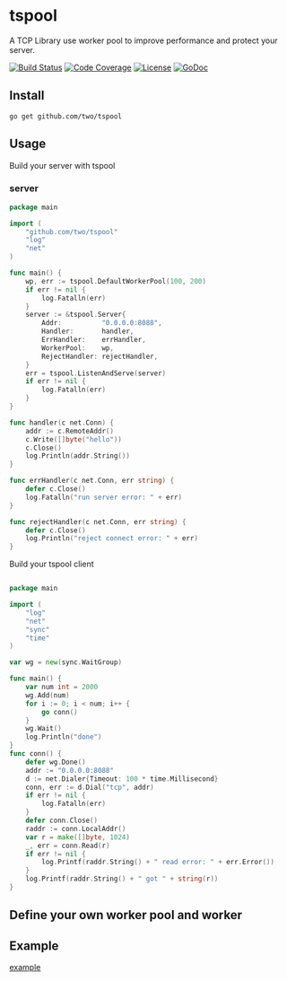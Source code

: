 # tspool
A TCP Library use worker pool to improve performance and protect your server.

[![Build Status](https://travis-ci.org/two/tspool.svg?branch=master)](https://travis-ci.org/two/tspool)
[![Code Coverage](https://codecov.io/gh/two/tspool/branch/master/graph/badge.svg)](https://codecov.io/gh/two/tspool)
[![License](https://img.shields.io/github/license/mashape/apistatus.svg)](https://opensource.org/licenses/MIT)
[![GoDoc](https://godoc.org/github.com/two/tspool?status.svg)](https://godoc.org/github.com/two/tspool)


## Install

```
go get github.com/two/tspool
```

## Usage

Build your server with tspool
### server
```go
package main

import (
	"github.com/two/tspool"
	"log"
	"net"
)

func main() {
	wp, err := tspool.DefaultWorkerPool(100, 200)
	if err != nil {
		log.Fatalln(err)
	}
	server := &tspool.Server{
		Addr:          "0.0.0.0:8088",
		Handler:       handler,
		ErrHandler:    errHandler,
		WorkerPool:    wp,
		RejectHandler: rejectHandler,
	}
	err = tspool.ListenAndServe(server)
	if err != nil {
		log.Fatalln(err)
	}
}

func handler(c net.Conn) {
	addr := c.RemoteAddr()
	c.Write([]byte("hello"))
	c.Close()
	log.Println(addr.String())
}

func errHandler(c net.Conn, err string) {
	defer c.Close()
	log.Fatalln("run server error: " + err)
}

func rejectHandler(c net.Conn, err string) {
	defer c.Close()
	log.Println("reject connect error: " + err)
}
```
Build your tspool client
```go

package main

import (
	"log"
	"net"
	"sync"
	"time"
)

var wg = new(sync.WaitGroup)

func main() {
	var num int = 2000
	wg.Add(num)
	for i := 0; i < num; i++ {
		go conn()
	}
	wg.Wait()
	log.Println("done")
}
func conn() {
	defer wg.Done()
	addr := "0.0.0.0:8088"
	d := net.Dialer{Timeout: 100 * time.Millisecond}
	conn, err := d.Dial("tcp", addr)
	if err != nil {
		log.Fatalln(err)
	}
	defer conn.Close()
	raddr := conn.LocalAddr()
	var r = make([]byte, 1024)
	_, err = conn.Read(r)
	if err != nil {
		log.Printf(raddr.String() + " read error: " + err.Error())
	}
	log.Printf(raddr.String() + " got " + string(r))
}
```
## Define your own worker pool and worker

## Example
[example](https://github.com/two/tspool/tree/master/examples)
